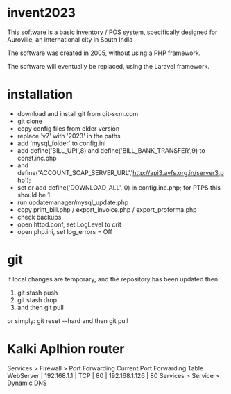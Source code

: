 # invent2023

This software is a basic inventory / POS system, specifically designed for Auroville, an international city in South India

The software was created in 2005, without using a PHP framework.

The software will eventually be replaced, using the Laravel framework.


# installation

- download and install git from git-scm.com
- git clone <repository>
- copy config files from older version
- replace 'v7' with '2023' in the paths
- add 'mysql_folder' to config.ini
- add define('BILL_UPI',8) and define('BILL_BANK_TRANSFER',9) to const.inc.php
- and define('ACCOUNT_SOAP_SERVER_URL','http://api3.avfs.org.in/server3.php');
- set or add define('DOWNLOAD_ALL', 0) in config.inc.php; for PTPS this should be 1
- run updatemanager/mysql_update.php
- copy print_bill.php / export_invoice.php / export_proforma.php
- check backups
- open httpd.conf, set LogLevel to crit
- open php.ini, set log_errors = Off

# git
if local changes are temporary, and the repository has been updated then:
1. git stash push
2. git stash drop
3. and then git pull

or simply: git reset --hard and then git pull

# Kalki Aplhion router
Services > Firewall > Port Forwarding
Current Port Forwarding Table
WebServer | 192.168.1.1 | TCP | 80 | 192.168.1.126 | 80
Services > Service > Dynamic DNS
